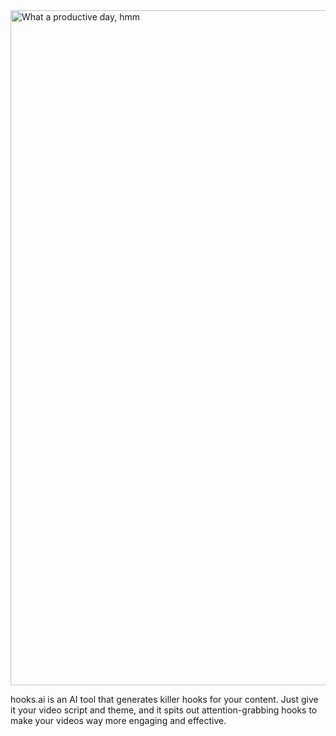 

<img width="1920" height="1080" alt="What a productive day, hmm" src="https://github.com/user-attachments/assets/f034e93a-15b1-477e-abfc-fe41d02b56c4" />



hooks.ai is an AI tool that generates killer hooks for your content. Just give it your video script and theme, and it spits out attention-grabbing hooks to make your videos way more engaging and effective.

